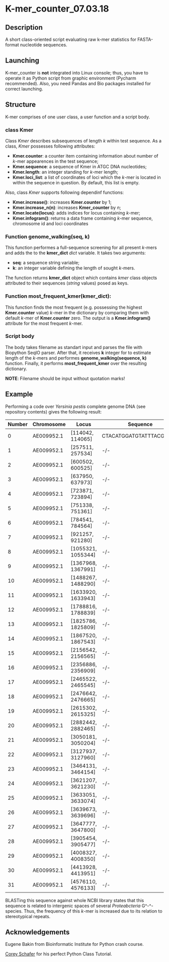 # K-mer_counter_07.03.18

## Description
A short class-oriented script evaluating raw k-mer statistics for FASTA-format nucleotide sequences.

## Launching
K-mer_counter is **not** integrated into Linux console; thus, you have to operate it as Python script from graphic environment (Pycharm recommended). Also, you need Pandas and Bio packages installed for correct launching.

## Structure
K-mer comprises of one user class, a user function and a script body.

### class Kmer

Class *Kmer* describes subsequences of length *k* within test sequence. As a class, *Kmer* possesses following attributes:

+ **Kmer.counter**: a counter item containing information about number of *k*-mer appearences in the test sequence;
+ **Kmer.sequence**: a sequence of Kmer in ATGC DNA nucleotides;
+ **Kmer.length**: an integer standing for *k*-mer length;
+ **Kmer.loci_list**: a list of coordinates of loci which the *k*-mer is located in within the sequence in question. By default, this list is empty.

Also, class *Kmer* supports following dependinf functions:

+ **Kmer.increase()**: increases **Kmer.counter** by 1;
+ **Kmer.increase_n(n)**: increases **Kmer_counter** by *n*;
+ **Kmer.locate(locus)**: adds indices for locus containing *k*-mer;
+ **Kmer.infogram()**: returns a data frame containing *k*-mer sequence, chromosome id and loci coordinates

### Function genome_walking(seq, k)

This function performes a full-sequence screening for all present *k*-mers and adds the to the **kmer_dict** *dict* variable. It takes two arguments:

+ **seq**: a sequence string variable;
+ **k**: an integer variable defining the length of sought *k*-mers.

The function returns **kmer_dict** object which contains *kmer* class objects attributed to their sequences (*string* values) posed as keys.

### Function most_frequent_kmer(kmer_dict):

This function finds the most frequent (e.g. possessing the highest **Kmer.counter** value) *k*-mer in the dictionary by comparing them with default *k*-mer of **Kmer.counter** zero. The output is a **Kmer.infogram()** attribute for the most frequent *k*-mer.

### Script body

The body takes filename as standart input and parses the file with Biopython SeqIO parser. After that, it receives **k** integer for to estimate length of the *k*-mers and performes **genome_walking(sequence, k)** function. Finally, it performs **most_frequent_kmer** over the resulting dictionary.

**NOTE**: Filename should be input without quotation marks!


## Example

Performing a code over *Yersinia pestis* complete genome DNA (see repository contents) gives the following result:


|Number    |Chromosome    |          Locus                 | Sequence |
|--- | --- | --- | ---    
|0   |AE009952.1    |[114042, 114065]                |CTACATGGATGTATTTACGGCGT|
|1   |AE009952.1    |[257511, 257534]                |      -/- |
|2   |AE009952.1    |[600502, 600525]                |      -/- |
|3   |AE009952.1    |[637950, 637973]                |      -/- |
|4   |AE009952.1    |[723871, 723894]                |      -/- |
|5   |AE009952.1    |[751338, 751361]                |      -/- |
|6   |AE009952.1    |[784541, 784564]                |      -/- |
|7   |AE009952.1    |[921257, 921280]                |      -/- |
|8   |AE009952.1    |[1055321, 1055344]              |      -/- |
|9   |AE009952.1    |[1367968, 1367991]              |      -/- |
|10  |AE009952.1    |[1488267, 1488290]              |      -/- |
|11  |AE009952.1    |[1633920, 1633943]              |      -/- |
|12  |AE009952.1    |[1788816, 1788839]              |      -/- |
|13  |AE009952.1    |[1825786, 1825809]              |      -/- |
|14  |AE009952.1    |[1867520, 1867543]              |      -/- |
|15  |AE009952.1    |[2156542, 2156565]              |      -/- |
|16  |AE009952.1    |[2356886, 2356909]              |      -/- |
|17  |AE009952.1    |[2465522, 2465545]              |      -/- |
|18  |AE009952.1    |[2476642, 2476665]              |      -/- |
|19  |AE009952.1    |[2615302, 2615325]              |      -/- |
|20  |AE009952.1    |[2882442, 2882465]              |      -/- |
|21  |AE009952.1    |[3050181, 3050204]              |      -/- |
|22  |AE009952.1    |[3127937, 3127960]              |      -/- |
|23  |AE009952.1    |[3464131, 3464154]              |      -/- |
|24  |AE009952.1    |[3621207, 3621230]              |      -/- |
|25  |AE009952.1    |[3633051, 3633074]              |      -/- |
|26  |AE009952.1    |[3639673, 3639696]              |      -/- |
|27  |AE009952.1    |[3647777, 3647800]              |      -/- |
|28  |AE009952.1    |[3905454, 3905477]              |      -/- |
|29  |AE009952.1    |[4008327, 4008350]              |      -/- |
|30  |AE009952.1    |[4413928, 4413951]              |      -/- |
|31  |AE009952.1    |[4576110, 4576133]              |      -/- |


BLASTing this sequence against whole NCBI library states that this sequence is related to intergenic spaces of several *Proteabcteria* G^-^-species. Thus, the frequency of this *k*-mer is increased due to its relation to stereotypical repeats.

## Acknowledgements
Eugene Bakin from Bioinformatic Institute for Python crash course.

[Corey Schafer](https://www.youtube.com/channel/UCCezIgC97PvUuR4_gbFUs5g) for his perfect Python Class Tutorial. 
